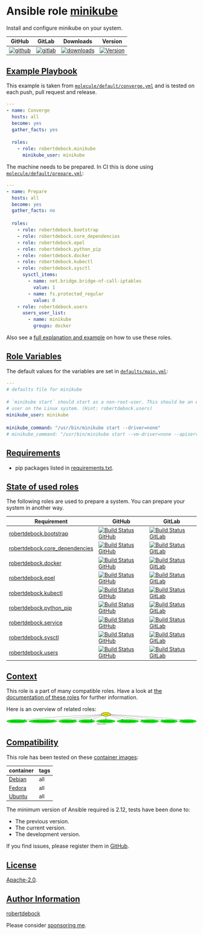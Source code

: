 # Ansible role [minikube](#minikube)

Install and configure minikube on your system.

|GitHub|GitLab|Downloads|Version|
|------|------|---------|-------|
|[![github](https://github.com/robertdebock/ansible-role-minikube/workflows/Ansible%20Molecule/badge.svg)](https://github.com/robertdebock/ansible-role-minikube/actions)|[![gitlab](https://gitlab.com/robertdebock-iac/ansible-role-minikube/badges/master/pipeline.svg)](https://gitlab.com/robertdebock-iac/ansible-role-minikube)|[![downloads](https://img.shields.io/ansible/role/d/24539)](https://galaxy.ansible.com/robertdebock/minikube)|[![Version](https://img.shields.io/github/release/robertdebock/ansible-role-minikube.svg)](https://github.com/robertdebock/ansible-role-minikube/releases/)|

## [Example Playbook](#example-playbook)

This example is taken from [`molecule/default/converge.yml`](https://github.com/robertdebock/ansible-role-minikube/blob/master/molecule/default/converge.yml) and is tested on each push, pull request and release.

```yaml
---
- name: Converge
  hosts: all
  become: yes
  gather_facts: yes

  roles:
    - role: robertdebock.minikube
      minikube_user: minikube
```

The machine needs to be prepared. In CI this is done using [`molecule/default/prepare.yml`](https://github.com/robertdebock/ansible-role-minikube/blob/master/molecule/default/prepare.yml):

```yaml
---
- name: Prepare
  hosts: all
  become: yes
  gather_facts: no

  roles:
    - role: robertdebock.bootstrap
    - role: robertdebock.core_dependencies
    - role: robertdebock.epel
    - role: robertdebock.python_pip
    - role: robertdebock.docker
    - role: robertdebock.kubectl
    - role: robertdebock.sysctl
      sysctl_items:
        - name: net.bridge.bridge-nf-call-iptables
          value: 1
        - name: fs.protected_regular
          value: 0
    - role: robertdebock.users
      users_user_list:
        - name: minikube
          groups: docker
```

Also see a [full explanation and example](https://robertdebock.nl/how-to-use-these-roles.html) on how to use these roles.

## [Role Variables](#role-variables)

The default values for the variables are set in [`defaults/main.yml`](https://github.com/robertdebock/ansible-role-minikube/blob/master/defaults/main.yml):

```yaml
---
# defaults file for minikube

# `minikube start` should start as a non-root-user. This should be an exising
# user on the Linux system. (Hint: robertdebock.users)
minikube_user: minikube

minikube_command: "/usr/bin/minikube start --driver=none"
# minikube_command: "/usr/bin/minikube start --vm-driver=none --apiserver-ips 127.0.0.1 --apiserver-name localhost --extra-config=kubelet.cgroup-driver=systemd"
```

## [Requirements](#requirements)

- pip packages listed in [requirements.txt](https://github.com/robertdebock/ansible-role-minikube/blob/master/requirements.txt).

## [State of used roles](#state-of-used-roles)

The following roles are used to prepare a system. You can prepare your system in another way.

| Requirement | GitHub | GitLab |
|-------------|--------|--------|
|[robertdebock.bootstrap](https://galaxy.ansible.com/robertdebock/bootstrap)|[![Build Status GitHub](https://github.com/robertdebock/ansible-role-bootstrap/workflows/Ansible%20Molecule/badge.svg)](https://github.com/robertdebock/ansible-role-bootstrap/actions)|[![Build Status GitLab](https://gitlab.com/robertdebock-iac/ansible-role-bootstrap/badges/master/pipeline.svg)](https://gitlab.com/robertdebock-iac/ansible-role-bootstrap)|
|[robertdebock.core_dependencies](https://galaxy.ansible.com/robertdebock/core_dependencies)|[![Build Status GitHub](https://github.com/robertdebock/ansible-role-core_dependencies/workflows/Ansible%20Molecule/badge.svg)](https://github.com/robertdebock/ansible-role-core_dependencies/actions)|[![Build Status GitLab](https://gitlab.com/robertdebock-iac/ansible-role-core_dependencies/badges/master/pipeline.svg)](https://gitlab.com/robertdebock-iac/ansible-role-core_dependencies)|
|[robertdebock.docker](https://galaxy.ansible.com/robertdebock/docker)|[![Build Status GitHub](https://github.com/robertdebock/ansible-role-docker/workflows/Ansible%20Molecule/badge.svg)](https://github.com/robertdebock/ansible-role-docker/actions)|[![Build Status GitLab](https://gitlab.com/robertdebock-iac/ansible-role-docker/badges/master/pipeline.svg)](https://gitlab.com/robertdebock-iac/ansible-role-docker)|
|[robertdebock.epel](https://galaxy.ansible.com/robertdebock/epel)|[![Build Status GitHub](https://github.com/robertdebock/ansible-role-epel/workflows/Ansible%20Molecule/badge.svg)](https://github.com/robertdebock/ansible-role-epel/actions)|[![Build Status GitLab](https://gitlab.com/robertdebock-iac/ansible-role-epel/badges/master/pipeline.svg)](https://gitlab.com/robertdebock-iac/ansible-role-epel)|
|[robertdebock.kubectl](https://galaxy.ansible.com/robertdebock/kubectl)|[![Build Status GitHub](https://github.com/robertdebock/ansible-role-kubectl/workflows/Ansible%20Molecule/badge.svg)](https://github.com/robertdebock/ansible-role-kubectl/actions)|[![Build Status GitLab](https://gitlab.com/robertdebock-iac/ansible-role-kubectl/badges/master/pipeline.svg)](https://gitlab.com/robertdebock-iac/ansible-role-kubectl)|
|[robertdebock.python_pip](https://galaxy.ansible.com/robertdebock/python_pip)|[![Build Status GitHub](https://github.com/robertdebock/ansible-role-python_pip/workflows/Ansible%20Molecule/badge.svg)](https://github.com/robertdebock/ansible-role-python_pip/actions)|[![Build Status GitLab](https://gitlab.com/robertdebock-iac/ansible-role-python_pip/badges/master/pipeline.svg)](https://gitlab.com/robertdebock-iac/ansible-role-python_pip)|
|[robertdebock.service](https://galaxy.ansible.com/robertdebock/service)|[![Build Status GitHub](https://github.com/robertdebock/ansible-role-service/workflows/Ansible%20Molecule/badge.svg)](https://github.com/robertdebock/ansible-role-service/actions)|[![Build Status GitLab](https://gitlab.com/robertdebock-iac/ansible-role-service/badges/master/pipeline.svg)](https://gitlab.com/robertdebock-iac/ansible-role-service)|
|[robertdebock.sysctl](https://galaxy.ansible.com/robertdebock/sysctl)|[![Build Status GitHub](https://github.com/robertdebock/ansible-role-sysctl/workflows/Ansible%20Molecule/badge.svg)](https://github.com/robertdebock/ansible-role-sysctl/actions)|[![Build Status GitLab](https://gitlab.com/robertdebock-iac/ansible-role-sysctl/badges/master/pipeline.svg)](https://gitlab.com/robertdebock-iac/ansible-role-sysctl)|
|[robertdebock.users](https://galaxy.ansible.com/robertdebock/users)|[![Build Status GitHub](https://github.com/robertdebock/ansible-role-users/workflows/Ansible%20Molecule/badge.svg)](https://github.com/robertdebock/ansible-role-users/actions)|[![Build Status GitLab](https://gitlab.com/robertdebock-iac/ansible-role-users/badges/master/pipeline.svg)](https://gitlab.com/robertdebock-iac/ansible-role-users)|

## [Context](#context)

This role is a part of many compatible roles. Have a look at [the documentation of these roles](https://robertdebock.nl/) for further information.

Here is an overview of related roles:
![dependencies](https://raw.githubusercontent.com/robertdebock/ansible-role-minikube/png/requirements.png "Dependencies")

## [Compatibility](#compatibility)

This role has been tested on these [container images](https://hub.docker.com/u/robertdebock):

|container|tags|
|---------|----|
|[Debian](https://hub.docker.com/r/robertdebock/debian)|all|
|[Fedora](https://hub.docker.com/r/robertdebock/fedora/)|all|
|[Ubuntu](https://hub.docker.com/r/robertdebock/ubuntu)|all|

The minimum version of Ansible required is 2.12, tests have been done to:

- The previous version.
- The current version.
- The development version.

If you find issues, please register them in [GitHub](https://github.com/robertdebock/ansible-role-minikube/issues).

## [License](#license)

[Apache-2.0](https://github.com/robertdebock/ansible-role-minikube/blob/master/LICENSE).

## [Author Information](#author-information)

[robertdebock](https://robertdebock.nl/)

Please consider [sponsoring me](https://github.com/sponsors/robertdebock).

